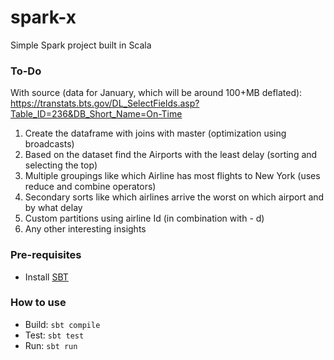 # spark-x
Simple Spark project built in Scala

### To-Do
With source (data for January, which will be around 100+MB deflated):
https://transtats.bts.gov/DL_SelectFields.asp?Table_ID=236&DB_Short_Name=On-Time

1. Create the dataframe with joins with master (optimization using broadcasts)
1. Based on the dataset find the Airports with the least delay (sorting and selecting the top)
1. Multiple groupings like which Airline has most flights to New York (uses reduce and combine operators)
1. Secondary sorts like which airlines arrive the worst on which airport and by what delay
1. Custom partitions using airline Id (in combination with - d)
1. Any other interesting insights

### Pre-requisites
* Install [SBT](https://www.scala-sbt.org/download.html)

### How to use
* Build: `sbt compile`
* Test: `sbt test`
* Run: `sbt run`
